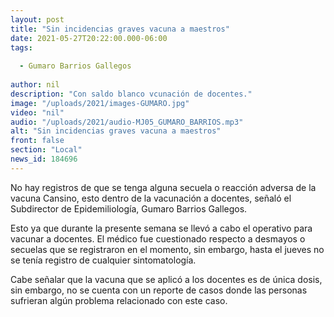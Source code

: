 ```yaml
---
layout: post
title: "Sin incidencias graves vacuna a maestros"
date: 2021-05-27T20:22:00.000-06:00
tags:
  
  - Gumaro Barrios Gallegos
  
author: nil
description: "Con saldo blanco vcunación de docentes."
image: "/uploads/2021/images-GUMARO.jpg"
video: "nil"
audio: "/uploads/2021/audio-MJ05_GUMARO_BARRIOS.mp3"
alt: "Sin incidencias graves vacuna a maestros"
front: false
section: "Local"
news_id: 184696
---
```


No hay registros de que se tenga alguna secuela o reacción adversa de la vacuna Cansino, esto dentro de la vacunación a docentes, señaló el Subdirector de Epidemiliología, Gumaro Barrios Gallegos.

Esto ya que durante la presente semana se llevó a cabo el operativo para vacunar a docentes. El médico fue cuestionado respecto a desmayos o secuelas que se registraron en el momento, sin embargo, hasta el jueves no se tenía registro de cualquier sintomatología.

Cabe señalar que la vacuna que se aplicó a los docentes es de única dosis, sin embargo, no se cuenta con un reporte de casos donde las personas sufrieran algún problema relacionado con este caso.
